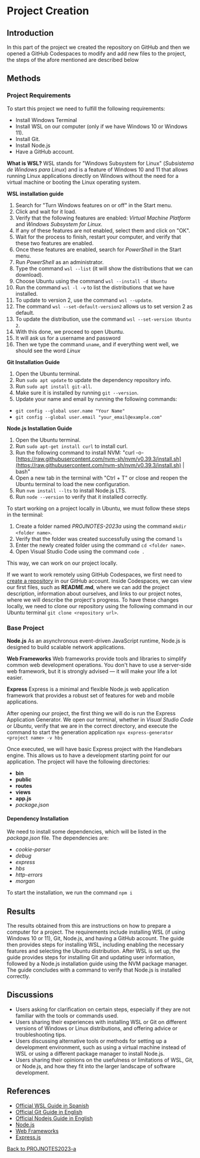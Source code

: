 # Project Creation

## Introduction
In this part of the project we created the repository on GitHub and then we opened a GitHub Codespaces to modify and add new files to the project, the steps of the afore mentioned are described below

## Methods
### Project Requirements
To start this project we need to fulfill the following requirements: 

- Install Windows Terminal
- Install WSL on our computer (only if we have Windows 10 or Windows 11).
- Install Git.
- Install Node.js
- Have a GitHub account.

**What is WSL?**
WSL stands for "Windows Subsystem for Linux" (*Subsistema de Windows para Linux*) and is a feature of Windows 10 and 11 that allows running Linux applications directly on Windows without the need for a virtual machine or booting the Linux operating system.

**WSL installation guide**
1. Search for "Turn Windows features on or off" in the Start menu.
2. Click and wait for it load.
3. Verify that the following features are enabled: *Virtual Machine Platform* and *Windows Subsystem for Linux*.
4. If any of these features are not enabled, select them and click on "OK".
5. Wait for the process to finish, restart your computer, and verify that these two features are enabled.
6. Once these features are enabled, search for *PowerShell* in the Start menu.
7. Run *PowerShell* as an administrator.
8. Type the command `wsl --list` (it will show the distributions that we can download).
9. Choose Ubuntu using the command ```wsl --install -d Ubuntu```
10. Run the command ```wsl -l -v``` to list the distributions that we have installed.
11. To update to version 2, use the command `wsl --update`.
12. The command ```wsl --set-default-version2``` allows us to set version 2 as default.
13. To update the distribution, use the command `wsl --set-version Ubuntu 2`.
14. With this done, we proceed to open Ubuntu.
15. It will ask us for a username and password
16. Then we type the command `uname`, and if everything went well, we should see the word *Linux*

**Git Installation Guide**

1. Open the Ubuntu terminal.
2. Run ```sudo apt update``` to update the dependency repository info.
3. Run ```sudo apt install git-all```.
4. Make sure it is installed by running `git --version`.
5. Update your name and email by running the following commands:
 - ```git config --global user.name "Your Name"```
 - ```git config --global user.email "your_email@example.com"```

 **Node.js Installation Guide**

1. Open the Ubuntu terminal.
2. Run ```sudo apt-get install curl``` to install curl.
3. Run the following command to install NVM: "curl -o- [https://raw.githubusercontent.com/nvm-sh/nvm/v0.39.3/install.sh](https://raw.githubusercontent.com/nvm-sh/nvm/v0.39.3/install.sh) | bash"
4. Open a new tab in the terminal with "Ctrl + T" or close and reopen the Ubuntu terminal to load the new configuration.
5. Run ```nvm install --lts``` to install Node.js LTS.
6. Run `node --version` to verify that it installed correctly.

To start working on a project locally in Ubuntu, we must follow these steps in the terminal:
 1. Create a folder named *PROJNOTES-2023a* using the command `mkdir <folder name>`.
 2. Verify that the folder was created successfully using the comand `ls`
 3. Enter the newly created folder using the command `cd <folder name>`.
 4. Open Visual Studio Code using the command `code .`

 This way, we can work on our project locally.

 If we want to work remotely using GitHub Codespaces, we first need to [create a repository](https://github.com/AlexisFlo/PROJNOTES-2023a/blob/main/class-notes/Repository-creation.md) in our GitHub account. Inside Codespaces, we can view our first files, such as **README.md**, where we can add the project description, information about ourselves, and links to our project notes, where we will describe the project's progress. To have these changes locally, we need to clone our repository using the following command in our Ubuntu terminal ```git clone <repository url>```.

 ### Base Project
 
 **Node.js**
 As an asynchronous event-driven JavaScript runtime, Node.js is designed to build scalable network applications.

 **Web Frameworks**
 Web frameworks provide tools and libraries to simplify common web development operations. You don't have to use a server-side web framework, but it is strongly advised — it will make your life a lot easier.

**Express**
Express is a minimal and flexible Node.js web application framework that provides a robust set of features for web and mobile applications.

After opening our project, the first thing we will do is run the Express Application Generator.
We open our terminal, whether in *Visual Studio Code* or *Ubuntu*, verify that we are in the correct directory, and execute the command to start the generation application `npx express-generator <project name> -v hbs`

Once executed, we will have basic Express project with the Handlebars engine. This allows us to have a development starting point for our application. The project will have the following directories:
- **bin**
- **public**
- **routes**
- **views**
- **app.js**
- *package.json*

#### Dependency Installation

We need to install some dependencies, which will be listed in the *package.json* file. The dependencies are: 

- *cookie-parser*
- *debug*
- *express*
- *hbs* 
- *http-errors*
- *morgan*

To start the installation, we run the command `npm i`

## Results
The results obtained from this are instructions on how to prepare a computer for a project. The requirements include installing WSL (if using Windows 10 or 11), Git, Node.js, and having a GitHub account. The guide then provides steps for installing WSL, including enabling the necessary features and selecting the Ubuntu distribution. After WSL is set up, the guide provides steps for installing Git and updating user information, followed by a Node.js installation guide using the NVM package manager. The guide concludes with a command to verify that Node.js is installed correctly.

## Discussions

- Users asking for clarification on certain steps, especially if they are not familiar with the tools or commands used.
- Users sharing their experiences with installing WSL or Git on different versions of Windows or Linux distributions, and offering advice or troubleshooting tips.
- Users discussing alternative tools or methods for setting up a development environment, such as using a virtual machine instead of WSL or using a different package manager to install Node.js.
- Users sharing their opinions on the usefulness or limitations of WSL, Git, or Node.js, and how they fit into the larger landscape of software development.

## References 
- [Official WSL Guide in Spanish](https://learn.microsoft.com/es-es/windows/wsl/install)
- [Official Git Guide in English]( https://git-scm.com/book/en/v2/Getting-Started-Installing-Git)
- [Official Nodejs Guide in English](https://learn.microsoft.com/en-us/windows/dev-environment/javascript/nodejs-on-wsl)
- [Node.js](https://nodejs.org/en/about)
- [Web Frameworks](https://developer.mozilla.org/en-US/docs/Learn/Server-side/First_steps/Web_frameworks)
- [Express.js](https://expressjs.com/)


[Back to PROJNOTES2023-a](https://github.com/AlexisFlo/PROJNOTES-2023a)